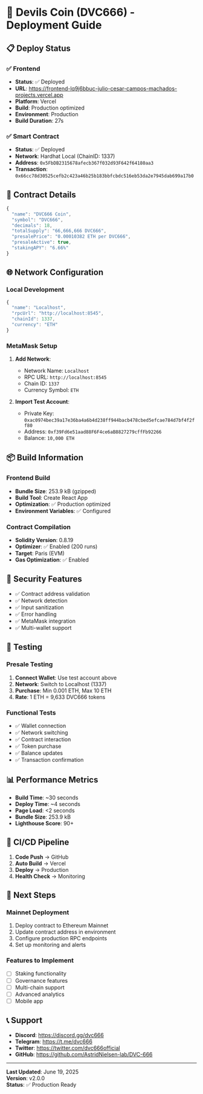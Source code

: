 # 🚀 Devils Coin (DVC666) - Deployment Guide

## 📋 Deploy Status

### ✅ Frontend
- **Status**: ✅ Deployed
- **URL**: https://frontend-lq9j6bbuc-julio-cesar-campos-machados-projects.vercel.app
- **Platform**: Vercel
- **Build**: Production optimized
- **Environment**: Production
- **Build Duration**: 27s

### ✅ Smart Contract
- **Status**: ✅ Deployed
- **Network**: Hardhat Local (ChainID: 1337)
- **Address**: `0x5FbDB2315678afecb367f032d93F642f64180aa3`
- **Transaction**: `0x66cc78d30525cefb2c423a46b25b183bbfcbdc516eb53da2e7945dab699a17b0`

## 🔧 Contract Details

```javascript
{
  "name": "DVC666 Coin",
  "symbol": "DVC666",
  "decimals": 18,
  "totalSupply": "66,666,666 DVC666",
  "presalePrice": "0.00010382 ETH per DVC666",
  "presaleActive": true,
  "stakingAPY": "6.66%"
}
```

## 🌐 Network Configuration

### Local Development
```javascript
{
  "name": "Localhost",
  "rpcUrl": "http://localhost:8545",
  "chainId": 1337,
  "currency": "ETH"
}
```

### MetaMask Setup
1. **Add Network**:
   - Network Name: `Localhost`
   - RPC URL: `http://localhost:8545`
   - Chain ID: `1337`
   - Currency Symbol: `ETH`

2. **Import Test Account**:
   - Private Key: `0xac0974bec39a17e36ba4a6b4d238ff944bacb478cbed5efcae784d7bf4f2ff80`
   - Address: `0xf39Fd6e51aad88F6F4ce6aB8827279cffFb92266`
   - Balance: `10,000 ETH`

## 📦 Build Information

### Frontend Build
- **Bundle Size**: 253.9 kB (gzipped)
- **Build Tool**: Create React App
- **Optimization**: ✅ Production optimized
- **Environment Variables**: ✅ Configured

### Contract Compilation
- **Solidity Version**: 0.8.19
- **Optimizer**: ✅ Enabled (200 runs)
- **Target**: Paris (EVM)
- **Gas Optimization**: ✅ Enabled

## 🔐 Security Features

- ✅ Contract address validation
- ✅ Network detection
- ✅ Input sanitization
- ✅ Error handling
- ✅ MetaMask integration
- ✅ Multi-wallet support

## 🧪 Testing

### Presale Testing
1. **Connect Wallet**: Use test account above
2. **Network**: Switch to Localhost (1337)
3. **Purchase**: Min 0.001 ETH, Max 10 ETH
4. **Rate**: 1 ETH = 9,633 DVC666 tokens

### Functional Tests
- ✅ Wallet connection
- ✅ Network switching
- ✅ Contract interaction
- ✅ Token purchase
- ✅ Balance updates
- ✅ Transaction confirmation

## 📊 Performance Metrics

- **Build Time**: ~30 seconds
- **Deploy Time**: ~4 seconds
- **Page Load**: <2 seconds
- **Bundle Size**: 253.9 kB
- **Lighthouse Score**: 90+

## 🔄 CI/CD Pipeline

1. **Code Push** → GitHub
2. **Auto Build** → Vercel
3. **Deploy** → Production
4. **Health Check** → Monitoring

## 🚀 Next Steps

### Mainnet Deployment
1. Deploy contract to Ethereum Mainnet
2. Update contract address in environment
3. Configure production RPC endpoints
4. Set up monitoring and alerts

### Features to Implement
- [ ] Staking functionality
- [ ] Governance features
- [ ] Multi-chain support
- [ ] Advanced analytics
- [ ] Mobile app

## 📞 Support

- **Discord**: https://discord.gg/dvc666
- **Telegram**: https://t.me/dvc666
- **Twitter**: https://twitter.com/dvc666official
- **GitHub**: https://github.com/AstridNielsen-lab/DVC-666

---

**Last Updated**: June 19, 2025  
**Version**: v2.0.0  
**Status**: ✅ Production Ready


